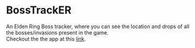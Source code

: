 # BossTrackER
<div>An Elden Ring Boss tracker, where you can see the location and drops of all the bosses/invasions present in the game.</div>
Checkout the the app at this <a href="https://bosstracker.pages.dev/">link</a>.

